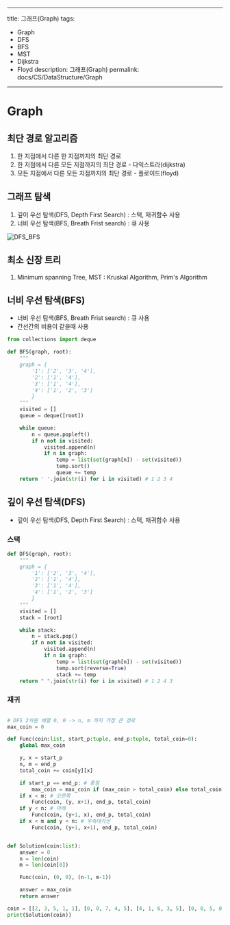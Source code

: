 

---
title: 그래프(Graph)
tags: 
 - Graph
 - DFS
 - BFS
 - MST
 - Dijkstra
 - Floyd
description: 그래프(Graph)
permalink: docs/CS/DataStructure/Graph
---

# Graph


## 최단 경로 알고리즘

1. 한 지점에서 다른 한 지점까지의 최단 경로
2. 한 지점에서 다른 모든 지점까지의 최단 경로 - 다익스트라(dijkstra)
3. 모든 지점에서 다른 모든 지점까지의 최단 경로 - 플로이드(floyd)

## 그래프 탐색

1. 깊이 우선 탐색(DFS, Depth First Search) : 스택, 재귀함수 사용
2. 너비 우선 탐색(BFS, Breath Frist search) : 큐 사용

![DFS_BFS](https://user-images.githubusercontent.com/76420201/124084659-2ff72480-da8a-11eb-8a87-9dfa8920323a.gif)

## 최소 신장 트리

1. Minimum spanning Tree, MST : Kruskal Algorithm, Prim's Algorithm 


## 너비 우선 탐색(BFS)

- 너비 우선 탐색(BFS, Breath Frist search) : 큐 사용
- 간선간의 비용이 같을때 사용

```python
from collections import deque

def BFS(graph, root):
    """
    graph = {
        '1': ['2', '3', '4'], 
        '2': ['1', '4'], 
        '3': ['1', '4'], 
        '4': ['1', '2', '3']
        }
    """
    visited = []
    queue = deque([root])

    while queue:
        n = queue.popleft()
        if n not in visited:
            visited.append(n)
            if n in graph:
                temp = list(set(graph[n]) - set(visited))
                temp.sort()
                queue += temp
    return ' '.join(str(i) for i in visited) # 1 2 3 4
```


## 깊이 우선 탐색(DFS)

- 깊이 우선 탐색(DFS, Depth First Search) : 스택, 재귀함수 사용

### 스택
```python
def DFS(graph, root):
    """
    graph = {
        '1': ['2', '3', '4'], 
        '2': ['1', '4'], 
        '3': ['1', '4'], 
        '4': ['1', '2', '3']
        }
    """
    visited = []
    stack = [root]

    while stack:
        n = stack.pop()
        if n not in visited:
            visited.append(n)
            if n in graph:
                temp = list(set(graph[n]) - set(visited))
                temp.sort(reverse=True)
                stack += temp
    return " ".join(str(i) for i in visited) # 1 2 4 3
```


### 재귀
```python

# DFS 2차원 배열 0, 0 -> n, m 까지 가장 큰 경로
max_coin = 0

def Func(coin:list, start_p:tuple, end_p:tuple, total_coin=0):
    global max_coin

    y, x = start_p
    n, m = end_p
    total_coin += coin[y][x]

    if start_p == end_p: # 종점
        max_coin = max_coin if (max_coin > total_coin) else total_coin
    if x < m: # 오른쪽
        Func(coin, (y, x+1), end_p, total_coin)
    if y < n: # 아래
        Func(coin, (y+1, x), end_p, total_coin)
    if x < m and y < n: # 우측대각선
        Func(coin, (y+1, x+1), end_p, total_coin)


def Solution(coin:list):
    answer = 0
    n = len(coin)
    m = len(coin[0])

    Func(coin, (0, 0), (n-1, m-1))

    answer = max_coin
    return answer

coin = [[2, 3, 5, 1, 1], [0, 0, 7, 4, 5], [4, 1, 6, 3, 5], [0, 0, 5, 0, 1]]
print(Solution(coin))
```